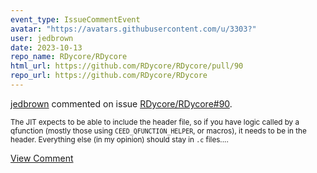 ```yaml
---
event_type: IssueCommentEvent
avatar: "https://avatars.githubusercontent.com/u/3303?"
user: jedbrown
date: 2023-10-13
repo_name: RDycore/RDycore
html_url: https://github.com/RDycore/RDycore/pull/90
repo_url: https://github.com/RDycore/RDycore
---
```


<a href='https://github.com/jedbrown' target='_blank'>jedbrown</a> commented on issue <a href='https://github.com/RDycore/RDycore/pull/90' target='_blank'>RDycore/RDycore#90</a>.

<small>The JIT expects to be able to include the header file, so if you have logic called by a qfunction (mostly those using `CEED_QFUNCTION_HELPER`, or macros), it needs to be in the header. Everything else (in my opinion) should stay in `.c` files....</small>

<a href='https://github.com/RDycore/RDycore/pull/90' target='_blank'>View Comment</a>
